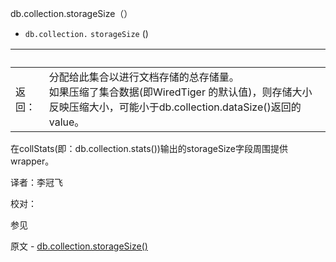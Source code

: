  [ ]()db.collection.storageSize（）

[]()

* `db.collection.` `storageSize` ()

| <br /> |                                                              |
| ------ | ------------------------------------------------------------ |
| 返回： | 分配给此集合以进行文档存储的总存储量。<br/>如果压缩了集合数据(即WiredTiger 的默认值)，则存储大小反映压缩大小，可能小于db.collection.dataSize()返回的 value。 |

在collStats(即：db.collection.stats())输出的storageSize字段周围提供 wrapper。



译者：李冠飞

校对：

 参见

原文 - [db.collection.storageSize()]( https://docs.mongodb.com/manual/reference/method/db.collection.storageSize/ )

